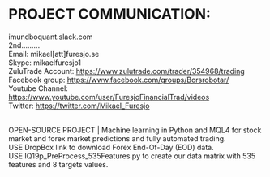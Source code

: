 # PROJECT COMMUNICATION: 
imundboquant.slack.com
<br />2nd.........
<br />Email: mikael[att]furesjo.se
<br />Skype: mikaelfuresjo1
<br />ZuluTrade Account: https://www.zulutrade.com/trader/354968/trading
<br />Facebook group: https://www.facebook.com/groups/Borsrobotar/
<br />Youtube Channel: https://www.youtube.com/user/FuresjoFinancialTrad/videos
<br />Twitter: https://twitter.com/Mikael_Furesjo


<br /> OPEN-SOURCE PROJECT | Machine learning in Python and MQL4 for stock market and forex market predictions and fully automated trading. 
<br /> USE DropBox link to download Forex End-Of-Day (EOD) data. 
<br /> USE IQ19p_PreProcess_535Features.py to create our data matrix with 535 features and 8 targets values.
